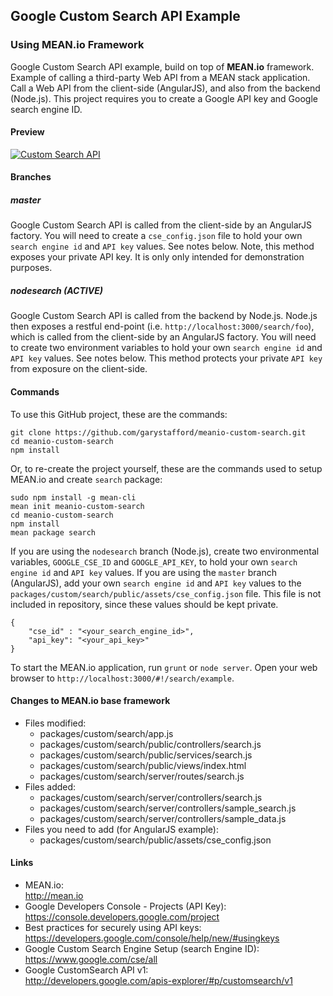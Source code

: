 ## Google Custom Search API Example  
###  Using MEAN.io Framework

Google Custom Search API example, build on top of **MEAN.io** framework. Example of calling a third-party Web API from a MEAN stack application. Call a Web API from the client-side (AngularJS), and also from the backend (Node.js). This project requires you to create a Google API key and Google search engine ID.

#### Preview
[![Custom Search API](https://github.com/garystafford/meanio-custom-search/blob/nodesearch/previews/CustomSearchExample_preview.png?raw=true)](https://github.com/garystafford/meanio-custom-search/blob/nodesearch/previews/CustomSearchExample.png?raw=true)

#### Branches
##### master
Google Custom Search API is called from the client-side by an AngularJS factory. You will need to create a `cse_config.json` file to hold your own `search engine id` and `API key` values. See notes below. Note, this method exposes your private API key. It is only only intended for demonstration purposes.

##### nodesearch (ACTIVE)
Google Custom Search API is called from the backend by Node.js. Node.js then exposes a restful end-point (i.e. `http://localhost:3000/search/foo`), which is called from the client-side by an AngularJS factory. You will need to create two environment variables to hold your own `search engine id` and `API key` values. See notes below. This method protects your private `API key` from exposure on the client-side.

#### Commands
To use this GitHub project, these are the commands:
```
git clone https://github.com/garystafford/meanio-custom-search.git
cd meanio-custom-search
npm install
```

Or, to re-create the project yourself, these are the commands used to setup MEAN.io and create `search` package:
```
sudo npm install -g mean-cli
mean init meanio-custom-search
cd meanio-custom-search
npm install
mean package search  
```
If you are using the `nodesearch` branch (Node.js), create two environmental variables, `GOOGLE_CSE_ID` and `GOOGLE_API_KEY`, to hold your own `search engine id` and `API key` values.
If you are using the `master` branch (AngularJS), add your own `search engine id` and `API key` values to the `packages/custom/search/public/assets/cse_config.json` file. This file is not included in repository, since these values should be kept private.
```
{
    "cse_id" : "<your_search_engine_id>",
    "api_key": "<your_api_key>"
}
```
To start the MEAN.io application, run `grunt` or `node server`. Open your web browser to `http://localhost:3000/#!/search/example`.

#### Changes to MEAN.io base framework
* Files modified:
  * packages/custom/search/app.js
  * packages/custom/search/public/controllers/search.js
  * packages/custom/search/public/services/search.js
  * packages/custom/search/public/views/index.html
  * packages/custom/search/server/routes/search.js
* Files added:
  * packages/custom/search/server/controllers/search.js
  * packages/custom/search/server/controllers/sample_search.js
  * packages/custom/search/server/controllers/sample_data.js
* Files you need to add (for AngularJS example):
  * packages/custom/search/public/assets/cse_config.json

#### Links
* MEAN.io:  
http://mean.io  
* Google Developers Console - Projects (API Key):
https://console.developers.google.com/project
* Best practices for securely using API keys:  
https://developers.google.com/console/help/new/#usingkeys
* Google Custom Search Engine Setup (search Engine ID):
https://www.google.com/cse/all
* Google CustomSearch API v1:  
http://developers.google.com/apis-explorer/#p/customsearch/v1
